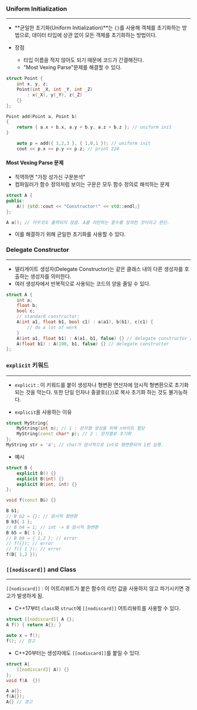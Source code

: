 
### Uniform Initialization
---
- **균일한 초기화(Uniform Initialization)**는 `{}`를 사용해 객체를 초기화하는 방법으로, 데이터 타입에 상관 없이 모든 객체를 초기화하는 방법이다.

- 장점
	- 타입 이름을 적지 않아도 되기 때문에 코드가 간결해진다.
	- "Most Vexing Parse"문제를 해결할 수 있다.

```cpp
struct Point {
	int x, y, z;
	Point(int _X, int _Y, int _Z)
		: x(_X), y(_Y), z(_Z)
	{}
};

Point add(Point a, Point b)
{
	return { a.x + b.x, a.y + b.y, a.z + b.z }; // uniform init
}

	auto p = add({ 1,2,3 }, { 1,0,1 }); // uniform init
	cout << p.x << p.y << p.z; // print 224
```


#### Most Vexing Parse 문제

- 직역하면 "가장 성가신 구문분석"
- 컴파일러가 함수 정의처럼 보이는  구문은 모두 함수 정의로 해석하는 문제
```cpp
struct A {
public:
	A() {std::cout << "Constructor!" << std::endl;}
};

A a(); // 아무것도 출력되지 않음. A를 리턴하는 함수를 정의한 것이라고 판단.
```

- 이를 해결하기 위해 균일한 초기화를 사용할 수 있다.


### Delegate Constructor
---
- 델리게이트 생성자(Delegate Constructor)는 같은 클래스 내의 다른 생성자를 호출하는 생성자를 의미한다.
- 여러 생성자에서 반복적으로 사용되는 코드의 양을 줄일 수 있다.
```cpp
struct A {
	int a;
	float b;
	bool c;
	// standard constructor:
	A(int a1, float b1, bool c1) : a(a1), b(b1), c(c1) {
		// do a lot of work
	}
	A(int a1, float b1) : A(a1, b1, false) {} // delegate constructor // 위 생성자의 코드를 재사용할 수 있음.
	A(float b1) : A(100, b1, false) {} // delegate constructor
};
```


### `explicit` 키워드
---

- `explicit` : 이 키워드를 붙이 생성자나 형변환 연산자에 암시적 형변환으로 초기화 되는 것을 막는다. 또한 단일 인자나 중괄호(`{}`)로 복사 초기화 하는 것도 불가능하다.

- `explicit`을 사용하는 이유
```cpp
struct MyString{
	MyString(int n); // 1 : 문자열 생성을 위해 n바이트 할당
	MyString(const char* p); // 2 : 문자열로 초기화
};
MyString str = 'a'; // char가 암시적으로 int로 형변환되어 1번 실행.
```

- 예시
```cpp
struct B {
	explicit B() {}
	explicit B(int) {}
	explicit B(int, int) {}
};

void f(const B&) {}

B b1;
// B b2 = {}; // 암시적 형변환
B b3{ 1 };
// B b4 = 1; // int -> B 암시적 형변환
B b5 = B{ 1 };
// B b6 = { 1,2 }; // error
// f({}); // error
// f({ 1 }); // error
f(B{ 1,2 });
```


### `[[nodiscard]]` and Class
---

`[[nodiscard]]` : 이 어트리뷰트가 붙은 함수의 리턴 값을 사용하지  않고 파기시키면 경고가 발생하게 됨.

- C++17부터 `class`와 `struct`에 `[[nodiscard]]` 어트리뷰트를 사용할 수 있다.
```cpp
struct [[nodiscard]] A {};
A f() { return A{}; }

auto x = f();
f(); // 경고
```

- C++20부터는 생성자에도 `[[nodiscard]]`를 붙일 수 있다.
```cpp
struct A{
	[[nodiscard]] A() {}
};
void f(A  {})

A a{};
f(A{});
A{} // 경고
```
